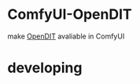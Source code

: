 # ComfyUI-OpenDIT
make [OpenDIT](https://github.com/NUS-HPC-AI-Lab/OpenDiT) avaliable in ComfyUI

# developing